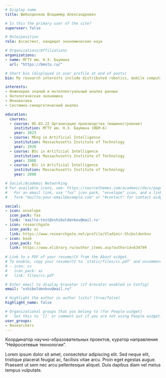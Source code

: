 ```yaml
---
# Display name
title: Шиболденков Владимир Александрович

# Is this the primary user of the site?
superuser: false

# Role/position
role: Ассистент, кандидат экономических наук

# Organizations/Affiliations
organizations:
- name: МГТУ им. Н.Э. Баумана
  url: "https://bmstu.ru/"

# Short bio (displayed in user profile at end of posts)
bio: My research interests include distributed robotics, mobile computing and programmable matter. ![](https://bmstu.ru/plain/works/science/degree-candidates/dissertants/?q=dissertation&id=531)

interests:
- Инженерия знаний и интеллектуальный анализ данных
- Онтологическая экономика
- Инноватика
- Системно-синергетический анализ

education:
  courses:
  - course: 05.02.22 Организация производства (машиностроение)
    institution: МГТУ им. Н.Э. Баумана (ИБМ-6)
    year: 2023
  - course: MEng in Artificial Intelligence
    institution: Massachusetts Institute of Technology
    year: 2020
  - course: BSc in Artificial Intelligence
    institution: Massachusetts Institute of Technology
    year: 2008
  - course: BSc in Artificial Intelligence
    institution: Massachusetts Institute of Technology
    year: 2008

# Social/Academic Networking
# For available icons, see: https://sourcethemes.com/academic/docs/page-builder/#icons
#   For an email link, use "fas" icon pack, "envelope" icon, and a link in the
#   form "mailto:your-email@example.com" or "#contact" for contact widget.

social:
- icon: envelope
  icon_pack: fas
  link: 'mailto:test@vshiboldenkov@mail.ru'
- icon: researchgate
  icon_pack: ai
  link: https://www.researchgate.net/profile/Vladimir-Shiboldenkov
- icon: book
  icon_pack: fas
  link: https://www.elibrary.ru/author_items.asp?authorid=834799
  
# Link to a PDF of your resume/CV from the About widget.
# To enable, copy your resume/CV to `static/files/cv.pdf` and uncomment the lines below.
# - icon: cv
#   icon_pack: ai
#   link: files/cv.pdf

# Enter email to display Gravatar (if Gravatar enabled in Config)
email: "vshiboldenkov@mail.ru"

# Highlight the author in author lists? (true/false)
highlight_name: false

# Organizational groups that you belong to (for People widget)
#   Set this to `[]` or comment out if you are not using People widget.
user_groups:
- Researchers
---
```


Координатор научно-образовательных проектов, куратор направления “Нейросетевые технологии”.

Lorem ipsum dolor sit amet, consectetur adipiscing elit. Sed neque elit, tristique placerat feugiat ac, facilisis vitae arcu. Proin eget egestas augue. Praesent ut sem nec arcu pellentesque aliquet. Duis dapibus diam vel metus tempus vulputate.
